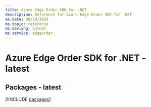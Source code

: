 ```yaml
---
title: Azure Edge Order SDK for .NET
description: Reference for Azure Edge Order SDK for .NET
ms.date: 08/30/2024
ms.topic: reference
ms.devlang: dotnet
ms.service: edgeorder
---
```

# Azure Edge Order SDK for .NET - latest
## Packages - latest
[!INCLUDE [packages](edge-order-index.md)]